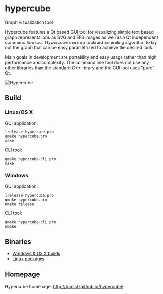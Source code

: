 # hypercube
Graph visualization tool

Hypercube features a Qt based GUI tool for visualizing simple text based
graph representations as SVG and EPS images as well as a Qt independent
command line tool. Hypercube uses a simulated annealing algorithm to lay
out the graph that can be easy parametrized to achieve the desired look.

Main goals in development are portability and easy usage rather than high
performance and complexity. The command line tool does not use any other
libraries than the standard C++ library and the GUI tool uses "pure" Qt.

![Hypercube](https://a.fsdn.com/con/app/proj/hypercubegraphv/screenshots/screenshot1.png/1)

## Build
### Linux/OS X
GUI application:
```shell
lrelease hypercube.pro
qmake hypercube.pro
make
```
CLI tool:
```shell
qmake hypercube-cli.pro
make
```
### Windows
GUI application:
```shell
lrelease hypercube.pro
qmake hypercube.pro
nmake release
```
CLI tool:
```shell
qmake hypercube-cli.pro
nmake
```

## Binaries
* [Windows & OS X builds](https://sourceforge.net/projects/hypercubegraphv)
* [Linux packages](https://build.opensuse.org/project/repositories/home:tumic:Hypercube)

## Homepage
Hypercube homepage: http://tumic0.github.io/hypercube/
